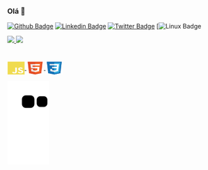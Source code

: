 ### Olá 👋
[![Github Badge](https://img.shields.io/badge/GitHub-100000?style=for-the-badge&logo=github&logoColor=white&link=https://github.com/carolinaestrela)](https://github.com/carolinaestrela)
[![Linkedin Badge](https://img.shields.io/badge/LinkedIn-0077B5?style=for-the-badge&logo=linkedin&logoColor=white&link=https://www.linkedin.com/in/carolina-estrela/)](https://www.linkedin.com/in/carolina-estrela/)
[![Twitter Badge](https://img.shields.io/badge/Twitter-1DA1F2?style=for-the-badge&logo=twitter&logoColor=white&link=https://twitter.com/estceo)](https://twitter.com/estceo)
[![Linux Badge](https://img.shields.io/badge/Linux_Mint-87CF3E?style=for-the-badge&logo=linux-mint&logoColor=white)

<div>
 <a href="https://github.com/carolinaestrela">
  <img height="180em" src="https://github-readme-stats.vercel.app/api?username=carolinaestrela&show_icons=true&theme=dark&include_all_commits=true&count_private=true"/>
  <img height="180em" src="https://github-readme-stats.vercel.app/api/top-langs/?username=carolinaestrela&layout=compact&langs_count=7&theme=dark"/>
</div>

### 

<div style="display: inline_block"><br>
  <img align="center" alt="Carol-Js" height="30" width="40" src="https://raw.githubusercontent.com/devicons/devicon/master/icons/javascript/javascript-plain.svg">
  <img align="center" alt="Carol-HTML" height="30" width="40" src="https://raw.githubusercontent.com/devicons/devicon/master/icons/html5/html5-original.svg">
  <img align="center" alt="Carol-CSS" height="30" width="40" src="https://raw.githubusercontent.com/devicons/devicon/master/icons/css3/css3-original.svg">
     
  ![Snake animation](https://github.com/rafaballerini/rafaballerini/blob/output/github-contribution-grid-snake.svg)
  
</div>

